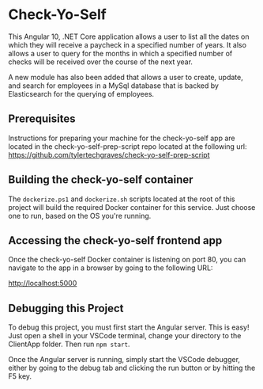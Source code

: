 # Check-Yo-Self

This Angular 10, .NET Core application allows a user to list all the dates
on which they will receive a paycheck in a specified number of years.
It also allows a user to query for the months in which a specified
number of checks will be received over the course of the next year.

A new module has also been added that allows a user to create, update,
and search for employees in a MySql database that is backed by
Elasticsearch for the querying of employees.

## Prerequisites

Instructions for preparing your machine for the check-yo-self app
are located in the check-yo-self-prep-script repo located at the following
url: <https://github.com/tylertechgraves/check-yo-self-prep-script>

## Building the check-yo-self container

The `dockerize.ps1` and `dockerize.sh` scripts located at the root of this project will build
the required Docker container for this service.  Just choose one to run,
based on the OS you're running.

## Accessing the check-yo-self frontend app

Once the check-yo-self Docker container is listening on port 80,
you can navigate to the app in a browser by going to the following URL:

[http://localhost:5000](http://localhost:5000)

## Debugging this Project

To debug this project, you must first start the Angular server. This is easy!
Just open a shell in your VSCode terminal, change your directory to the ClientApp
folder.  Then run `npm start`.

Once the Angular server is running, simply start the VSCode debugger, either by
going to the debug tab and clicking the run button or by hitting the F5 key.